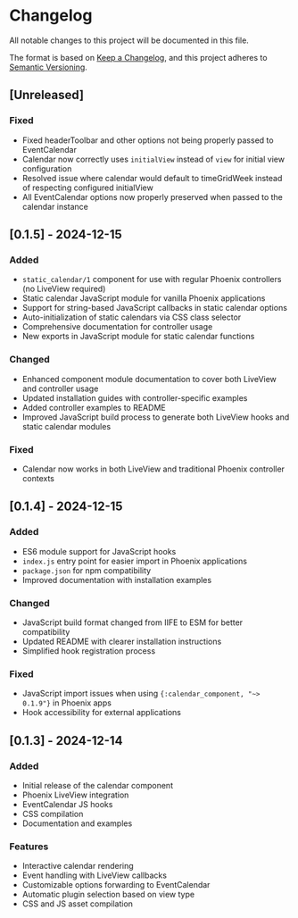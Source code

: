 # Changelog

All notable changes to this project will be documented in this file.

The format is based on [Keep a Changelog](https://keepachangelog.com/en/1.0.0/),
and this project adheres to [Semantic Versioning](https://semver.org/spec/v2.0.0.html).

## [Unreleased]

### Fixed
- Fixed headerToolbar and other options not being properly passed to EventCalendar
- Calendar now correctly uses `initialView` instead of `view` for initial view configuration
- Resolved issue where calendar would default to timeGridWeek instead of respecting configured initialView
- All EventCalendar options now properly preserved when passed to the calendar instance

## [0.1.5] - 2024-12-15

### Added
- `static_calendar/1` component for use with regular Phoenix controllers (no LiveView required)
- Static calendar JavaScript module for vanilla Phoenix applications
- Support for string-based JavaScript callbacks in static calendar options
- Auto-initialization of static calendars via CSS class selector
- Comprehensive documentation for controller usage
- New exports in JavaScript module for static calendar functions

### Changed
- Enhanced component module documentation to cover both LiveView and controller usage
- Updated installation guides with controller-specific examples
- Added controller examples to README
- Improved JavaScript build process to generate both LiveView hooks and static calendar modules

### Fixed
- Calendar now works in both LiveView and traditional Phoenix controller contexts

## [0.1.4] - 2024-12-15

### Added
- ES6 module support for JavaScript hooks
- `index.js` entry point for easier import in Phoenix applications
- `package.json` for npm compatibility
- Improved documentation with installation examples

### Changed
- JavaScript build format changed from IIFE to ESM for better compatibility
- Updated README with clearer installation instructions
- Simplified hook registration process

### Fixed
- JavaScript import issues when using `{:calendar_component, "~> 0.1.9"}` in Phoenix apps
- Hook accessibility for external applications

## [0.1.3] - 2024-12-14

### Added
- Initial release of the calendar component
- Phoenix LiveView integration
- EventCalendar JS hooks
- CSS compilation
- Documentation and examples

### Features
- Interactive calendar rendering
- Event handling with LiveView callbacks
- Customizable options forwarding to EventCalendar
- Automatic plugin selection based on view type
- CSS and JS asset compilation
